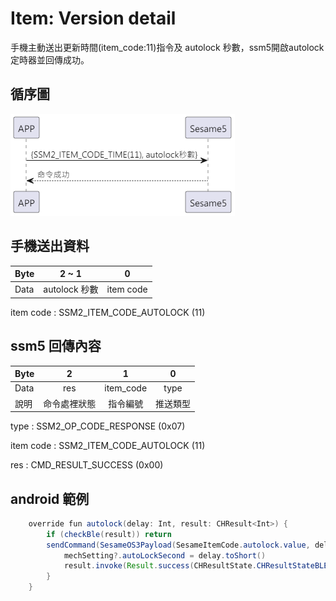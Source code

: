 # Item: Version detail

手機主動送出更新時間(item_code:11)指令及 autolock 秒數，ssm5開啟autolock定時器並回傳成功。


## 循序圖
<p align="left" >
  <img src="../src/autolock/autolock循序圖.png" alt="" title="">
</p>

## 手機送出資料
| Byte | 2 ~ 1         | 0         |
|------|:-------------:|:---------:|
| Data | autolock 秒數 | item code |

item code : SSM2_ITEM_CODE_AUTOLOCK (11)

## ssm5 回傳內容
| Byte  | 2      | 1         | 0    |
|-------|:------:|:---------:|:----:|
| Data  | res    | item_code | type |
| 說明   | 命令處裡狀態 | 指令編號      | 推送類型 |

type : SSM2_OP_CODE_RESPONSE (0x07)

item code : SSM2_ITEM_CODE_AUTOLOCK (11)

res : CMD_RESULT_SUCCESS (0x00)

## android 範例
``` java
    override fun autolock(delay: Int, result: CHResult<Int>) {
        if (checkBle(result)) return
        sendCommand(SesameOS3Payload(SesameItemCode.autolock.value, delay.toShort().toReverseBytes()), DeviceSegmentType.cipher) { res ->
            mechSetting?.autoLockSecond = delay.toShort()
            result.invoke(Result.success(CHResultState.CHResultStateBLE(delay)))
        }
    }
```

